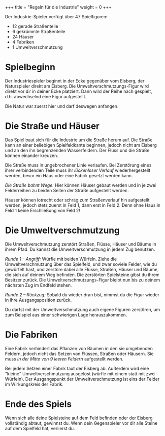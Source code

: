 +++
title = "Regeln für die Industrie"
weight = 0
+++

Der Industrie-Spieler verfügt über 47 Spielfiguren:

- 12 gerade Straßenteile
- 6 gekrümmte Straßenteile
- 24 Häuser
- 4 Fabriken
- 1 Umweltverschmutzung

# Spielbeginn

Der Industriespieler beginnt in der Ecke gegenüber vom Eisberg, der Naturspieler direkt am Eisberg.
Die Umweltverschmutzungs-Figur wird direkt vor dir in deiner Ecke platziert.
Dann wird der Reihe nach gespielt, d.h. abwechselnd eine Figur aufgestellt.

Die Natur war zuerst hier und darf deswegen anfangen.

# Die Straße und Häuser

Das Spiel baut sich für die Industrie um die Straße herum auf.
Die Straße kann an einer beliebigen Spielfeldkante beginnen, jedoch nicht am Eisberg und an den ihn begrenzenden Wasserfeldern.
Der Fluss und die Straße können einander kreuzen.

Die Straße muss in ungebrochener Linie verlaufen.
Bei Zerstörung eines ihrer verbindenden Teile muss ihr *lückenloser Verlauf* wiederhergestellt werden, bevor ein Haus oder eine Fabrik gesetzt werden kann.

*Die Straße bahnt Wege:* Hier können Häuser gebaut werden und in je zwei Felderreihen zu beiden Seiten der Straße aufgestellt werden.

Häuser können lotrecht oder schräg zum Straßenverlauf hin aufgestellt werden, jedoch stets zuerst in Feld 1, dann erst in Feld 2.
Denn ohne Haus in Feld 1 keine Erschließung von Feld 2!

# Die Umweltverschmutzung

Die Umweltverschmutzung zerstört Straßen, Flüsse, Häuser und Bäume in ihrem Pfad.
Du kannst die Umweltverschmutzung in jedem Zug benutzen.

*Runde 1 – Angriff:* Würfle mit beiden Würfeln.
Ziehe die Umweltverschmutzung über das Spielfeld, und zwar soviele Felder, wie du gewürfelt hast, und zerstöre dabei alle Flüsse, Straßen, Häuser und Bäume, die sich auf deinem Weg befinden.
Die zerstörten Spielsteine gibst du ihrem Besitzer zurück.
Die Umweltverschmutzungs-Figur bleibt nun bis zu deinem nächsten Zug im Endfeld stehen.

*Runde 2 – Rückzug:* Sobald du wieder dran bist, nimmst du die Figur wieder in ihre Ausgangsposition zurück.

Du darfst mit der Umweltverschmutzung auch eigene Figuren zerstören, um zum Beispiel aus einer schwierigen Lage herauszukommen.

# Die Fabriken

Eine Fabrik verhindert das Pflanzen von Bäumen in den sie umgebenden Feldern, jedoch nicht das Setzen von Flüssen, Straßen oder Häusern.
Sie muss *in der Mitte von 9 leeren Feldern* aufgestellt werden.

Bei jedem Setzen einer Fabrik taut der Eisberg ab.
Außerdem wird eine "kleine" Umweltverschmutzung ausgelöst (würfle mit einem statt mit zwei Würfeln).
Der Ausgangspunkt der Umweltverschmutzung ist eins der Felder im Wirkungskreis der Fabrik.

# Ende des Spiels

Wenn sich alle deine Spielsteine auf dem Feld befinden oder der Eisberg vollständig abtaut, gewinnst du.
Wenn dein Gegenspieler vor dir alle Steine auf dem Spielfeld hat, verlierst du.
